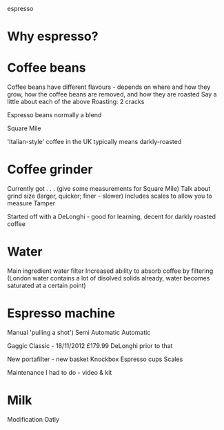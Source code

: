 espresso

# Why espresso?



# Coffee beans

Coffee beans have different flavours - depends on where and how they grow, how the coffee beans are removed, and how they are roasted
Say a little about each of the above
Roasting: 2 cracks

Espresso beans normally a blend

Square Mile

'Italian-style' coffee in the UK typically means darkly-roasted

# Coffee grinder

Currently got . . . (give some measurements for Square Mile)
Talk about grind size (larger, quicker; finer - slower)
Includes scales to allow you to measure
Tamper

Started off with a DeLonghi - good for learning, decent for darkly roasted coffee

# Water

Main ingredient 
water filter
Increased ability to absorb coffee by filtering (London water contains a lot of disolved solids already, water becomes saturated at a certain point)

# Espresso machine

Manual 'pulling a shot')
Semi Automatic 
Automatic

Gaggic Classic - 18/11/2012 £179.99
DeLonghi prior to that

New portafilter - new basket
Knockbox
Espresso cups
Scales

Maintenance I had to do - video & kit

# Milk

Modification
Oatly
